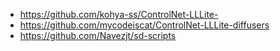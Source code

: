 - https://github.com/kohya-ss/ControlNet-LLLite-
- https://github.com/mycodeiscat/ControlNet-LLLite-diffusers
- https://github.com/Navezjt/sd-scripts
